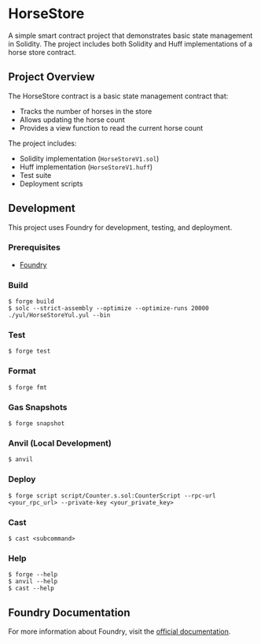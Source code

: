 # HorseStore

A simple smart contract project that demonstrates basic state management in Solidity. The project includes both Solidity and Huff implementations of a horse store contract.

## Project Overview

The HorseStore contract is a basic state management contract that:
- Tracks the number of horses in the store
- Allows updating the horse count
- Provides a view function to read the current horse count

The project includes:
- Solidity implementation (`HorseStoreV1.sol`)
- Huff implementation (`HorseStoreV1.huff`)
- Test suite
- Deployment scripts

## Development

This project uses Foundry for development, testing, and deployment.

### Prerequisites

- [Foundry](https://book.getfoundry.sh/getting-started/installation)

### Build

```shell
$ forge build
$ solc --strict-assembly --optimize --optimize-runs 20000 ./yul/HorseStoreYul.yul --bin
```

### Test

```shell
$ forge test
```

### Format

```shell
$ forge fmt
```

### Gas Snapshots

```shell
$ forge snapshot
```

### Anvil (Local Development)

```shell
$ anvil
```

### Deploy

```shell
$ forge script script/Counter.s.sol:CounterScript --rpc-url <your_rpc_url> --private-key <your_private_key>
```

### Cast

```shell
$ cast <subcommand>
```

### Help

```shell
$ forge --help
$ anvil --help
$ cast --help
```

## Foundry Documentation

For more information about Foundry, visit the [official documentation](https://book.getfoundry.sh/).

